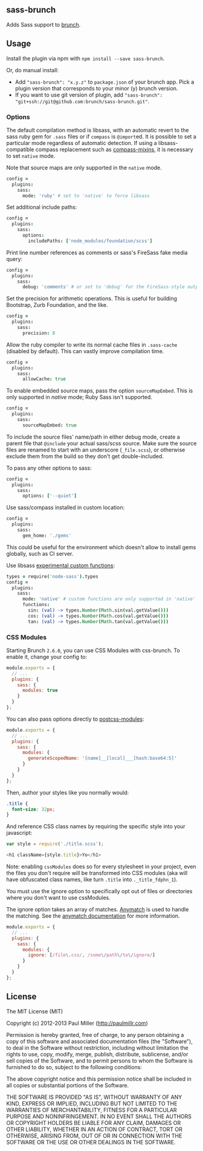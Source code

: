 ## sass-brunch
Adds Sass support to
[brunch](http://brunch.io).

## Usage
Install the plugin via npm with `npm install --save sass-brunch`.

Or, do manual install:

* Add `"sass-brunch": "x.y.z"` to `package.json` of your brunch app.
  Pick a plugin version that corresponds to your minor (y) brunch version.
* If you want to use git version of plugin, add
`"sass-brunch": "git+ssh://git@github.com:brunch/sass-brunch.git"`.

### Options
The default compilation method is libsass, with an automatic revert to the sass
ruby gem for `.sass` files or if `compass` is `@import`ed. It is possible to
set a particular mode regardless of automatic detection. If using a
libsass-compatible compass replacement such as
[compass-mixins](https://github.com/Igosuki/compass-mixins), it is necessary to
set `native` mode.

Note that source maps are only supported in the `native` mode.

```coffeescript
config =
  plugins:
    sass:
      mode: 'ruby' # set to 'native' to force libsass
```

Set additional include paths:
```coffeescript
config =
  plugins:
    sass:
      options:
        includePaths: ['node_modules/foundation/scss']
```

Print line number references as comments or sass's FireSass fake media query:

```coffeescript
config =
  plugins:
    sass:
      debug: 'comments' # or set to 'debug' for the FireSass-style output
```

Set the precision for arithmetic operations. This is useful for building Bootstrap, Zurb Foundation, and the like.

```coffeescript
config =
  plugins:
    sass:
      precision: 8
```

Allow the ruby compiler to write its normal cache files in `.sass-cache` (disabled by default).
This can vastly improve compilation time.

```coffeescript
config =
  plugins:
    sass:
      allowCache: true
```

To enable embedded source maps, pass the option `sourceMapEmbed`. This is only supported in _native_ mode; Ruby Sass isn't supported.

```coffeescript
config =
  plugins:
    sass:
      sourceMapEmbed: true
```

To include the source files' name/path in either debug mode, create a parent file that `@include` your actual sass/scss source. Make sure the source files are renamed to start with an underscore (`_file.scss`), or otherwise exclude them from the build so they don't get double-included.

To pass any other options to sass:

```coffeescript
config =
  plugins:
    sass:
      options: ['--quiet']
```

Use sass/compass installed in custom location:
```coffeescript
config =
  plugins:
    sass:
      gem_home: './gems'
```
This could be useful for the environment which doesn't allow to install gems globally, such as CI server.

Use libsass [experimental custom functions](https://github.com/sass/node-sass#functions--v300---experimental):

```coffeescript
types = require('node-sass').types
config =
  plugins:
    sass:
      mode: 'native' # custom functions are only supported in 'native' mode
      functions:
        sin: (val) -> types.Number(Math.sin(val.getValue()))
        cos: (val) -> types.Number(Math.cos(val.getValue()))
        tan: (val) -> types.Number(Math.tan(val.getValue()))
```

### CSS Modules
Starting Brunch `2.6.0`, you can use CSS Modules with css-brunch. To enable it, change your config to:

```javascript
module.exports = {
  // ...
  plugins: {
    sass: {
      modules: true
    }
  }
};
```

You can also pass options directly to
[postcss-modules](https://github.com/css-modules/postcss-modules):

```javascript
module.exports = {
  // ...
  plugins: {
    sass: {
      modules: {
        generateScopedName: '[name]__[local]___[hash:base64:5]'
      }
    }
  }
};
```

Then, author your styles like you normally would:

```scss
.title {
  font-size: 32px;
}
```

And reference CSS class names by requiring the specific style into your javascript:

```javascript
var style = require('./title.scss');

<h1 className={style.title}>Yo</h1>
```

Note: enabling `cssModules` does so for every stylesheet in your project, even the files you don't require will be transformed into CSS modules (aka will have obfuscated class names, like turn `.title` into `._title_fdphn_1`).

You must use the ignore option to specifically opt out of files or directories where you don't want to use cssModules.

The ignore option takes an array of matches. [Anymatch](https://github.com/es128/anymatch) is used to handle the matching. See the [anymatch documentation](https://github.com/es128/anymatch) for more information.
```javascript
module.exports = {
  // ...
  plugins: {
    sass: {
      modules: {
        ignore: [/file\.css/, /some\/path\/to\/ignore/]
      }
    }
  }
};
```

## License

The MIT License (MIT)

Copyright (c) 2012-2013 Paul Miller (http://paulmillr.com)

Permission is hereby granted, free of charge, to any person obtaining a copy
of this software and associated documentation files (the "Software"), to deal
in the Software without restriction, including without limitation the rights
to use, copy, modify, merge, publish, distribute, sublicense, and/or sell
copies of the Software, and to permit persons to whom the Software is
furnished to do so, subject to the following conditions:

The above copyright notice and this permission notice shall be included in
all copies or substantial portions of the Software.

THE SOFTWARE IS PROVIDED "AS IS", WITHOUT WARRANTY OF ANY KIND, EXPRESS OR
IMPLIED, INCLUDING BUT NOT LIMITED TO THE WARRANTIES OF MERCHANTABILITY,
FITNESS FOR A PARTICULAR PURPOSE AND NONINFRINGEMENT. IN NO EVENT SHALL THE
AUTHORS OR COPYRIGHT HOLDERS BE LIABLE FOR ANY CLAIM, DAMAGES OR OTHER
LIABILITY, WHETHER IN AN ACTION OF CONTRACT, TORT OR OTHERWISE, ARISING FROM,
OUT OF OR IN CONNECTION WITH THE SOFTWARE OR THE USE OR OTHER DEALINGS IN
THE SOFTWARE.
